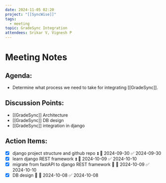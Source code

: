 ```yaml
---
date: 2024-11-05 02:20
project: "[[SyncWise]]"
tags:
  - meeting
topic: GradeSync Integration
attendees: Srikar V, Vignesh P
---
```

# Meeting Notes 
## Agenda: 
- Determine what process we need to take for integrating [[GradeSync]].

## Discussion Points: 
- [[GradeSync]] Architecture
- [[GradeSync]] DB design
- [[GradeSync]] integration in django

## Action Items: 
- [x] django project structure and github repo ⏫ 📅 2024-09-30 ✅ 2024-09-30
- [x] learn django REST framework ⏫ 📅 2024-10-09 ✅ 2024-10-10
- [x] migrate from fastAPI to django REST framework 🔺 📅 2024-10-09 ✅ 2024-10-10
- [x] DB design 🔺 📅 2024-10-08 ✅ 2024-10-08
